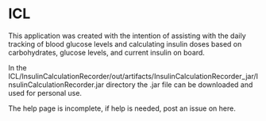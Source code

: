 
# ICL

This application was created with the intention of assisting with the daily 
tracking of blood glucose levels and calculating insulin doses based on 
carbohydrates, glucose levels, and current insulin on board.

In the ICL/InsulinCalculationRecorder/out/artifacts/InsulinCalculationRecorder_jar/InsulinCalculationRecorder.jar directory
the .jar file can be downloaded and used for personal use.

The help page is incomplete, if help is needed, post an issue on here.

